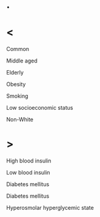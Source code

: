 # .

# <

Common

Middle aged

Elderly

Obesity

Smoking

Low socioeconomic status

Non-White

# >

High blood insulin

Low blood insulin

Diabetes mellitus

Diabetes mellitus

Hyperosmolar hyperglycemic state
